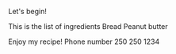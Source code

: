 Let's begin! 

This is the list of ingredients
Bread
Peanut butter

Enjoy my recipe!
Phone number 250 250 1234

